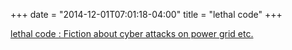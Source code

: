 +++
date = "2014-12-01T07:01:18-04:00"
title = "lethal code"
+++

[lethal code : Fiction about cyber attacks on power grid etc.](http://www.amazon.com/Lethal-Code-Lana-Elkins-Thriller/dp/1477825053/)